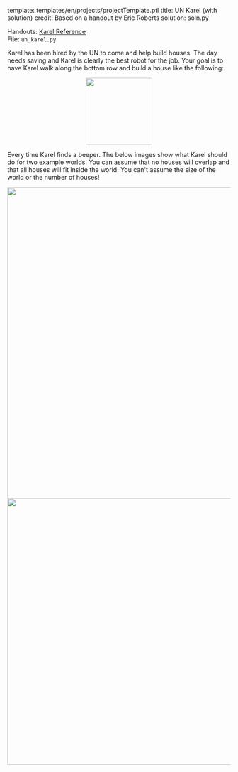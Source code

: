 template: templates/en/projects/projectTemplate.ptl
title: UN Karel (with solution)
credit: Based on a handout by Eric Roberts
solution: soln.py

Handouts: [Karel Reference]({{pathToRoot}}en/resources/karel.html)<br/>
File: `un_karel.py`<br/>

Karel has been hired by the UN to come and help build houses. The day needs saving and Karel is clearly the best robot for the job. Your goal is to have Karel walk along the bottom row and build a house like the following:

<center>
<img style="width:150px" src="{{pathToRoot}}img/projects/unKarel/house.png">	
</center>

Every time Karel finds a beeper. The below images show what Karel should do for two example worlds. You can assume that no houses will overlap and that all houses will fit inside the world. You can't assume the size of the world or the number of houses!

<center>
<img style="width:700px" src="{{pathToRoot}}img/projects/unKarel/un1.png">	
</center>

<center>
<img style="width:600px" src="{{pathToRoot}}img/projects/unKarel/un2.png">	
</center>
